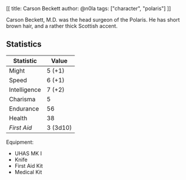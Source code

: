 [[
title: Carson Beckett
author: @n0la
tags: ["character", "polaris"]
]]

Carson Beckett, M.D. was the head surgeon of the Polaris. He has short
brown hair, and a rather thick Scottish accent.

## Statistics

| Statistic         | Value
|-------------------|-------------------------
| Might             | 5 (+1)
| Speed             | 6 (+1)
| Intelligence      | 7 (+2)
| Charisma          | 5
| Endurance         | 56
| Health            | 38
| *First Aid*       | 3 (3d10)

Equipment:

* UHAS MK I
* Knife
* First Aid Kit
* Medical Kit
